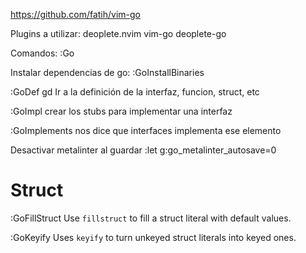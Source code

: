 https://github.com/fatih/vim-go

Plugins a utilizar:
deoplete.nvim
vim-go
deoplete-go


Comandos:
:Go<TAB>


Instalar dependencias de go:
:GoInstallBinaries


:GoDef
gd
Ir a la definición de la interfaz, funcion, struct, etc


:GoImpl
crear los stubs para implementar una interfaz

:GoImplements
nos dice que interfaces implementa ese elemento


Desactivar metalinter al guardar
:let g:go_metalinter_autosave=0


# Struct
:GoFillStruct
    Use `fillstruct` to fill a struct literal with default values.

:GoKeyify
    Uses `keyify` to turn unkeyed struct literals into keyed ones.
